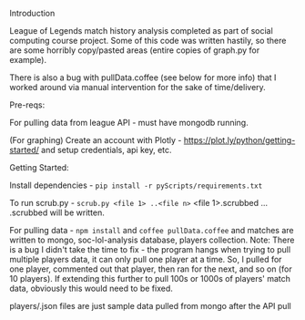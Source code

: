 Introduction

League of Legends match history analysis completed as part of social computing course project. Some of this
code was written hastily, so there are some horribly copy/pasted areas (entire copies of graph.py for example).

There is also a bug with pullData.coffee (see below for more info) that I worked around via manual
intervention for the sake of time/delivery.


Pre-reqs: 

For pulling data from league API - must have mongodb running.

(For graphing) Create an account with Plotly - https://plot.ly/python/getting-started/ and setup credentials,
api key, etc.

Getting Started:

Install dependencies - `pip install -r pyScripts/requirements.txt`

To run scrub.py - `scrub.py <file 1> ..<file n>`
<file 1>.scrubbed ... <file n>.scrubbed will be written.

For pulling data - `npm install` and `coffee pullData.coffee` and matches are written to mongo,
soc-lol-analysis database, players collection. Note: There is a bug I didn't take the time to fix - 
the program hangs when trying to pull multiple players data, it can only pull one player at a time.  So,
I pulled for one player, commented out that player, then ran for the next, and so on (for 10 players). If
extending this further to pull 100s or 1000s of players' match data, obviously this would need to be fixed.

players/<name>.json files are just sample data pulled from mongo after the API pull

